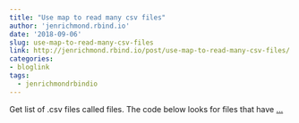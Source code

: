 ```yaml
---
title: "Use map to read many csv files"
author: 'jenrichmond.rbind.io'
date: '2018-09-06'
slug: use-map-to-read-many-csv-files
link: http://jenrichmond.rbind.io/post/use-map-to-read-many-csv-files/
categories:
- bloglink
tags:
  - jenrichmondrbindio
---
```


Get list of .csv files called files. The code below looks for files that have [... <i class="fas fa-external-link-alt"></i>](http://jenrichmond.rbind.io/post/use-map-to-read-many-csv-files/)

